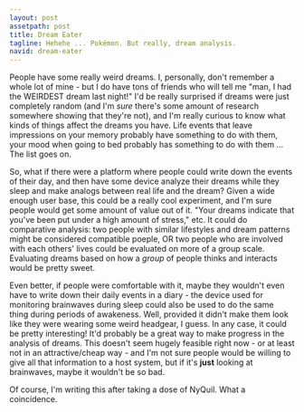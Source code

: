 ```yaml
---
layout: post
assetpath: post
title: Dream Eater
tagline: Hehehe ... Pokémon. But really, dream analysis.
navid: dream-eater
---
```


People have some really weird dreams. I, personally, don't remember a whole lot of mine - but I do have tons of friends who will tell me "man, I had the WEIRDEST dream last night!" I'd be really surprised if dreams were just completely random (and I'm *sure* there's some amount of research somewhere showing that they're not), and I'm really curious to know what kinds of things affect the dreams you have. Life events that leave impressions on your memory probably have something to do with them, your mood when going to bed probably has something to do with them ... The list goes on.

So, what if there were a platform where people could write down the events of their day, and then have some device analyze their dreams while they sleep and make analogs between real life and the dream? Given a wide enough user base, this could be a really cool experiment, and I'm sure people would get some amount of value out of it. "Your dreams indicate that you've been put under a high amount of stress," etc. It could do comparative analysis: two people with similar lifestyles and dream patterns might be considered compatible poeple, OR two people who are involved with each others' lives could be evaluated on more of a group scale. Evaluating dreams based on how a *group* of people thinks and interacts would be pretty sweet.

Even better, if people were comfortable with it, maybe they wouldn't even have to write down their daily events in a diary - the device used for monitoring brainwaves during sleep could also be used to do the same thing during periods of awakeness. Well, provided it didn't make them look like they were wearing some weird headgear, I guess. In any case, it could be pretty interesting! It'd probably be a great way to make progress in the analysis of dreams. This doesn't seem hugely feasible right now - or at least not in an attractive/cheap way - and I'm not sure people would be willing to give all that information to a host system, but if it's **just** looking at brainwaves, maybe it wouldn't be so bad.

Of course, I'm writing this after taking a dose of NyQuil. What a coincidence.